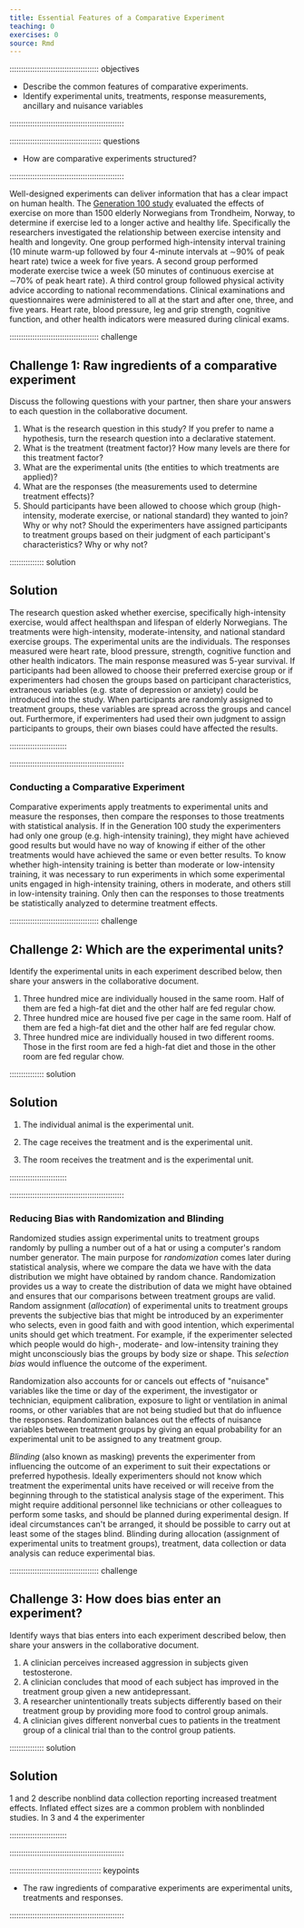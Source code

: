 ```yaml
---
title: Essential Features of a Comparative Experiment
teaching: 0
exercises: 0
source: Rmd
---
```


::::::::::::::::::::::::::::::::::::::: objectives

- Describe the common features of comparative experiments.
- Identify experimental units, treatments, response measurements, ancillary and nuisance variables

::::::::::::::::::::::::::::::::::::::::::::::::::

:::::::::::::::::::::::::::::::::::::::: questions

- How are comparative experiments structured?

::::::::::::::::::::::::::::::::::::::::::::::::::



Well-designed experiments can deliver information that has a clear impact on 
human health. The 
[Generation 100 study](https://bmjopen.bmj.com/content/5/2/e007519)
evaluated the effects of exercise on more than 1500 elderly Norwegians from
Trondheim, Norway, to determine if exercise led to a longer active and healthy
life. Specifically the researchers investigated the relationship between
exercise intensity and health and longevity. One group performed high-intensity
interval training (10 minute warm-up followed by four 4-minute intervals at ∼90%
of peak heart rate) twice a week for five years. A second group performed
moderate exercise twice a week (50 minutes of continuous exercise at ∼70% of
peak heart rate). A third control group followed physical activity advice
according to national recommendations.
Clinical examinations and questionnaires were administered to all at the start
and after one, three, and five years. Heart rate, blood pressure, leg and grip
strength, cognitive function, and other health indicators were measured during
clinical exams.

:::::::::::::::::::::::::::::::::::::::  challenge

## Challenge 1: Raw ingredients of a comparative experiment

Discuss the following questions with your partner, then share your answers
to each question in the collaborative document.

1. What is the research question in this study? If you prefer to name a
  hypothesis, turn the research question into a declarative statement.
2. What is the treatment (treatment factor)? How many levels are there for
  this treatment factor?
3. What are the experimental units (the entities to which treatments are
  applied)?
4. What are the responses (the measurements used to determine treatment
  effects)?
5. Should participants have been allowed to choose which group
  (high-intensity, moderate exercise, or national standard) they wanted to
  join? Why or why not? Should the experimenters have assigned participants
  to treatment groups based on their judgment of each participant's
  characteristics? Why or why not?

:::::::::::::::  solution

## Solution

The research question asked whether exercise, specifically high-intensity
exercise, would affect healthspan and lifespan of elderly Norwegians. The
treatments were high-intensity, moderate-intensity, and national standard
exercise groups. The experimental units are the individuals. The responses
measured were heart rate, blood pressure, strength, cognitive function and
other health indicators. The main response measured was 5-year survival.
If participants had been allowed to choose their preferred exercise group
or if experimenters had chosen the groups based on participant
characteristics, extraneous variables (e.g. state of depression or anxiety) 
could be introduced into the study. When participants are randomly assigned to
treatment groups, these variables are spread across the groups and cancel
out. Furthermore, if experimenters had used their own judgment to assign
participants to groups, their own biases could have affected the results.



:::::::::::::::::::::::::

::::::::::::::::::::::::::::::::::::::::::::::::::

### Conducting a Comparative Experiment

Comparative experiments apply treatments to experimental units and measure the
responses, then compare the responses to those treatments with statistical
analysis. If in the Generation 100 study the experimenters had only one group
(e.g. high-intensity training), they might have achieved good results but would 
have no way of knowing if either of the other treatments would have achieved the 
same or even better results. To know whether high-intensity training is better 
than moderate or low-intensity training, it was necessary to run experiments in 
which some experimental units engaged in high-intensity training, others in 
moderate, and others still in low-intensity training. Only then can the 
responses to those treatments be statistically analyzed to determine treatment effects.

:::::::::::::::::::::::::::::::::::::::  challenge

## Challenge 2: Which are the experimental units?

Identify the experimental units in each experiment described below, then share
your answers in the collaborative document.

1. Three hundred mice are individually housed in the same room. Half of them
  are fed a high-fat diet and the other half are fed regular chow.
2. Three hundred mice are housed five per cage in the same room. Half of them
  are fed a high-fat diet and the other half are fed regular chow.
3. Three hundred mice are individually housed in two different rooms. Those in
  the first room are fed a high-fat diet and those in the other room are fed
  regular chow.

:::::::::::::::  solution

## Solution

1. The individual animal is the experimental unit.

2. The cage receives the treatment and is the experimental unit.

3. The room receives the treatment and is the experimental unit.

:::::::::::::::::::::::::

::::::::::::::::::::::::::::::::::::::::::::::::::

### Reducing Bias with Randomization and Blinding

Randomized studies assign experimental units to treatment groups randomly by
pulling a number out of a hat or using a computer's random number generator. The
main purpose for *randomization* comes later during statistical analysis, where
we compare the data we have with the data distribution we might have obtained
by random chance. Randomization provides us a way to create the distribution of 
data we might have obtained and ensures that our comparisons between treatment 
groups are valid. Random assignment (*allocation*) of experimental units to 
treatment groups prevents the subjective bias that might be introduced by an 
experimenter who selects, even in good faith and with good intention, which 
experimental units should get which treatment. For example, if the experimenter 
selected which people would do high-, moderate- and low-intensity training they 
might unconsciously bias the groups by body size or shape. This *selection bias* 
would influence the outcome of the experiment.

Randomization also accounts for or cancels out effects of "nuisance" variables 
like the time or day of the experiment, the investigator or technician, 
equipment calibration, exposure to light or ventilation in animal rooms, or 
other variables that are not being studied but that do influence the responses. Randomization balances out the effects of nuisance variables between treatment 
groups by giving an equal probability for an experimental unit to be assigned to 
any treatment group.

*Blinding* (also known as masking) prevents the experimenter from influencing 
the outcome of an experiment to suit their expectations or preferred hypothesis.
Ideally experimenters should not know which treatment the experimental units
have received or will receive from the beginning through to the statistical 
analysis stage of the experiment. This might require additional personnel like 
technicians or other colleagues to perform some tasks, and should be planned 
during experimental design. If ideal circumstances can't be arranged, it should 
be possible to carry out at least some of the stages blind. Blinding during
allocation (assignment of experimental units to treatment groups), treatment,
data collection or data analysis can reduce experimental bias.

:::::::::::::::::::::::::::::::::::::::  challenge

## Challenge 3: How does bias enter an experiment?

Identify ways that bias enters into each experiment described below, then
share your answers in the collaborative document.

1. A clinician perceives increased aggression in subjects given testosterone.
2. A clinician concludes that mood of each subject has improved in the
  treatment group given a new antidepressant.
3. A researcher unintentionally treats subjects differently based on their
  treatment group by providing more food to control group animals.
4. A clinician gives different nonverbal cues to patients in the treatment
  group of a clinical trial than to the control group patients.

:::::::::::::::  solution

## Solution

1 and 2 describe nonblind data collection reporting increased treatment
effects. Inflated effect sizes are a common problem with nonblinded studies.
In 3 and 4 the experimenter

:::::::::::::::::::::::::

::::::::::::::::::::::::::::::::::::::::::::::::::



:::::::::::::::::::::::::::::::::::::::: keypoints

- The raw ingredients of comparative experiments are experimental units, treatments and responses.

::::::::::::::::::::::::::::::::::::::::::::::::::


